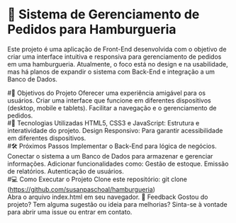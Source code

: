 # 🍔 Sistema de Gerenciamento de Pedidos para Hamburgueria
Este projeto é uma aplicação de Front-End desenvolvida com o objetivo de criar uma interface intuitiva e responsiva para gerenciamento de pedidos em uma hamburgueria. Atualmente, o foco está no design e na usabilidade, mas há planos de expandir o sistema com Back-End e integração a um Banco de Dados.

#🎯 Objetivos do Projeto
Oferecer uma experiência amigável para os usuários.
Criar uma interface que funcione em diferentes dispositivos (desktop, mobile e tablets).
Facilitar a navegação e o gerenciamento de pedidos.  
#🚀 Tecnologias Utilizadas
HTML5, CSS3 e JavaScript: Estrutura e interatividade do projeto.
Design Responsivo: Para garantir acessibilidade em diferentes dispositivos.  
#🛠️ Próximos Passos
Implementar o Back-End para lógica de negócios.
Conectar o sistema a um Banco de Dados para armazenar e gerenciar informações.
Adicionar funcionalidades como:
Gestão de estoque.
Emissão de relatórios.
Autenticação de usuários.  
#💻 Como Executar o Projeto
Clone este repositório:
git clone (https://github.com/susanpaschoal/hamburgueria)  
Abra o arquivo index.html em seu navegador.
📢 Feedback
Gostou do projeto? Tem alguma sugestão ou ideia para melhorias? Sinta-se à vontade para abrir uma issue ou entrar em contato.
